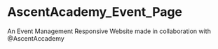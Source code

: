# AscentAcademy_Event_Page
An Event Management Responsive Website made in collaboration with @AscentAccademy

